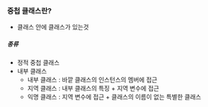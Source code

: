 ### 중첩 클래스란?
- 클래스 안에 클래스가 있는것
##### 종류
- 정적 중첩 클래스
- 내부 클래스
	- 내부 클래스 : 바깥 클래스의 인스턴스의 멤버에 접근
	- 지역 클래스 : 내부 클래스의 특징 + 지역 변수에 접근
	- 익명 클래스 : 지역 변수에 접근 + 클래스의 이름이 없는 특별한 클래스

